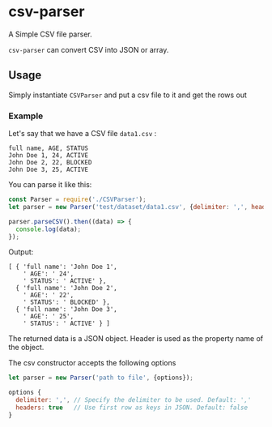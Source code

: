 # csv-parser

A Simple CSV file parser.

`csv-parser` can convert CSV into JSON or array.

## Usage

Simply instantiate `CSVParser` and put a csv file to it and get the rows out

### Example
Let's say that we have a CSV file ``data1.csv`` :

```
full name, AGE, STATUS
John Doe 1, 24, ACTIVE
John Doe 2, 22, BLOCKED
John Doe 3, 25, ACTIVE
```

You can parse it like this:

``` js
const Parser = require('./CSVParser');
let parser = new Parser('test/dataset/data1.csv', {delimiter: ',', headers: true});

parser.parseCSV().then((data) => {
  console.log(data);
});
```

Output:

```
[ { 'full name': 'John Doe 1',
    ' AGE': ' 24',
    ' STATUS': ' ACTIVE' },
  { 'full name': 'John Doe 2',
    ' AGE': ' 22',
    ' STATUS': ' BLOCKED' },
  { 'full name': 'John Doe 3',
    ' AGE': ' 25',
    ' STATUS': ' ACTIVE' } ]
```

The returned data is a JSON object. Header is used as the property name of the object.

The csv constructor accepts the following options

``` js
let parser = new Parser('path to file', {options});

options {
  delimiter: ',', // Specify the delimiter to be used. Default: ','
  headers: true   // Use first row as keys in JSON. Default: false
}
```